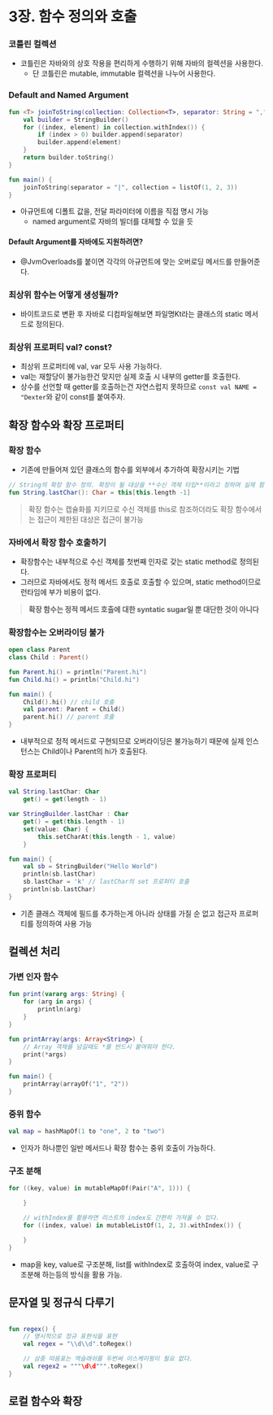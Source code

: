 # 3장. 함수 정의와 호출

### 코틀린 컬렉션
- 코틀린은 자바와의 상호 작용을 편리하게 수행하기 위해 자바의 컬렉션을 사용한다.
    - 단 코틀린은 mutable, immutable 컬렉션을 나누어 사용한다. 

### Default and Named Argument
```kotlin
fun <T> joinToString(collection: Collection<T>, separator: String = ","): String {
    val builder = StringBuilder()
    for ((index, element) in collection.withIndex()) {
        if (index > 0) builder.append(separator)
        builder.append(element)
    }
    return builder.toString()
}

fun main() {
    joinToString(separator = "|", collection = listOf(1, 2, 3))
}
```
- 아규먼트에 디폴트 값을, 전달 파라미터에 이름을 직접 명시 가능
    - named argument로 자바의 빌더를 대체할 수 있을 듯
    
#### Default Argument를 자바에도 지원하려면?
- @JvmOverloads를 붙이면 각각의 아규먼트에 맞는 오버로딩 메서드를 만들어준다.

### 최상위 함수는 어떻게 생성될까?
- 바이트코드로 변환 후 자바로 디컴파일해보면 파일명Kt라는 클래스의 static 메서드로 정의된다.

### 최상위 프로퍼티 val? const?
- 최상위 프로퍼티에 val, var 모두 사용 가능하다.
- val는 재할당이 불가능한건 맞지만 실제 호출 시 내부의 getter를 호출한다.
- 상수를 선언할 때 getter를 호출하는건 자연스럽지 못하므로 `const val NAME = "Dexter`와 같이 const를 붙여주자.

## 확장 함수와 확장 프로퍼티
### 확장 함수
- 기존에 만들어져 있던 클래스의 함수를 외부에서 추가하여 확장시키는 기법

```kotlin
// String의 확장 함수 정의. 확장이 될 대상을 **수신 객체 타입**이라고 칭하며 실제 함수가 호출된 수신 객체는 해당 함수에서 this로 참조가능
fun String.lastChar(): Char = this[this.length -1]
```

> 확장 함수는 캡슐화를 지키므로 수신 객체를 this로 참조하더라도 확장 함수에서는 접근이 제한된 대상은 접근이 불가능

### 자바에서 확장 함수 호출하기
- 확장함수는 내부적으로 수신 객체를 첫번째 인자로 갖는 static method로 정의된다.
- 그러므로 자바에서도 정적 메서드 호출로 호출할 수 있으며, static method이므로 런타임에 부가 비용이 없다. 

> **확장 함수는 정적 메서드 호출에 대한 syntatic sugar일 뿐 대단한 것이 아니다**

### 확장함수는 오버라이딩 불가
```kotlin
open class Parent
class Child : Parent()

fun Parent.hi() = println("Parent.hi")
fun Child.hi() = println("Child.hi")

fun main() {
    Child().hi() // child 호출
    val parent: Parent = Child()
    parent.hi() // parent 호출
}
```
- 내부적으로 정적 메서드로 구현되므로 오버라이딩은 불가능하기 때문에 실제 인스턴스는 Child이나 Parent의 hi가 호출된다.


### 확장 프로퍼티
```kotlin
val String.lastChar: Char
    get() = get(length - 1)

var StringBuilder.lastChar : Char
    get() = get(this.length - 1)
    set(value: Char) {
        this.setCharAt(this.length - 1, value)
    }

fun main() {
    val sb = StringBuilder("Hello World")
    println(sb.lastChar)
    sb.lastChar = 'k' // lastChar의 set 프로퍼티 호출
    println(sb.lastChar)
}
```
- 기존 클래스 객체에 필드를 추가하는게 아니라 상태를 가질 순 없고 접근자 프로퍼티를 정의하여 사용 가능 

## 컬렉션 처리
### 가변 인자 함수
```kotlin
fun print(vararg args: String) {
    for (arg in args) {
        println(arg)
    }
}

fun printArray(args: Array<String>) {
    // Array 객체를 넘길때도 *를 반드시 붙여줘야 한다.
    print(*args)
}

fun main() {
    printArray(arrayOf("1", "2"))
}
```
### 중위 함수
```kotlin
val map = hashMapOf(1 to "one", 2 to "two")
```
- 인자가 하나뿐인 일반 메서드나 확장 함수는 중위 호출이 가능하다.

### 구조 분해
```kotlin
for ((key, value) in mutableMapOf(Pair("A", 1))) {

    }

    // withIndex를 활용하면 리스트의 index도 간편히 가져올 수 있다.
    for ((index, value) in mutableListOf(1, 2, 3).withIndex()) {

    }
}
```
- map을 key, value로 구조분해, list를 withIndex로 호출하여 index, value로 구조분해 하는등의 방식을 활용 가능.

## 문자열 및 정규식 다루기
```kotlin

fun regex() {
    // 명시적으로 정규 표현식을 표현
    val regex = "\\d\\d".toRegex()

    // 삼중 따옴표는 역슬래쉬를 두번써 이스케이핑이 필요 없다.
    val regex2 = """\d\d""".toRegex()
}
```

## 로컬 함수와 확장
